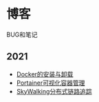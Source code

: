 # 博客

BUG和笔记

## 2021

- [Docker的安装与卸载](./2021/Docker的安装与卸载.md)
- [Portainer可视化容器管理](./2021/Portainer.md)
- [SkyWalking分布式链路追踪](./2021/SkyWalking.md)